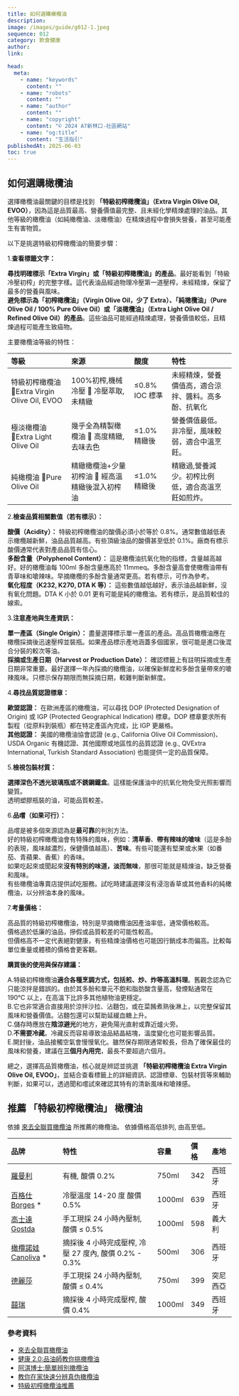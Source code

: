 ```yaml
---
title: 如何選購橄欖油
description:
image: /images/guide/g012-1.jpeg
sequence: 012
category: 飲食健康
author:
link:

head:
  meta:
    - name: "keywords"
      content: ""
    - name: "robots"
      content: ""
    - name: "author"
      content: ""
    - name: "copyright"
      content: "© 2024 A7新林口-社區網站"
    - name: "og:title"
      content: "生活指引"
publishedAt: 2025-06-03
toc: true
---
```


## 如何選購橄欖油

選擇橄欖油最關鍵的目標是找到 **「特級初榨橄欖油」（Extra Virgin Olive Oil, EVOO）**，因為這是品質最高、營養價值最完整、且未經化學精煉處理的油品。其他等級的橄欖油（如純橄欖油、淡橄欖油）在精煉過程中會損失營養，甚至可能產生有害物質。

以下是挑選特級初榨橄欖油的簡要步驟：

1.**查看標籤文字：**

**尋找明確標示「Extra Virgin」或「特級初榨橄欖油」的產品**。最好能看到「特級冷壓初榨」的完整字樣。這代表油品經過物理冷壓第一道壓榨，未經精煉，保留了最多的營養與風味。  
**避免標示為「初榨橄欖油」（Virgin Olive Oil，少了 Extra）、「純橄欖油」（Pure Olive Oil / 100% Pure Olive Oil）或「淡橄欖油」（Extra Light Olive Oil / Refined Olive Oil）的產品**。這些油品可能經過精煉處理，營養價值較低，且精煉過程可能產生致癌物。

主要橄欖油等級的特性：

| 等級                                        | 來源                                          | 酸度           | 特性                                                 |
| :------------------------------------------ | :-------------------------------------------- | :------------- | :--------------------------------------------------- |
| 特級初榨橄欖油 Extra Virgin Olive Oil, EVOO | 100%初榨,機械冷壓  冷壓萃取,未精緻            | ≤0.8% IOC 標準 | 未經精煉，營養價值高，適合涼拌、醬料。高多酚、抗氧化 |
| 極淡橄欖油 Extra Light Olive Oil            | 幾乎全為精製橄欖油  高度精緻,去味去色         | ≤1.0% 精緻後   | 營養價值最低。非冷壓，風味較弱，適合中溫烹飪。       |
| 純橄欖油 Pure Olive Oil                     | 精緻橄欖油+少量初榨油  經高溫精緻後混入初榨油 | ≤1.0% 精緻後   | 精緻過,營養減少。初榨比例低，適合高溫烹飪如煎炸。    |

2.**檢查品質相關數值（若有標示）：**

**酸價（Acidity）：** 特級初榨橄欖油的酸價必須小於等於 0.8%。通常數值越低表示橄欖越新鮮，油品品質越高。有些頂級油品的酸價甚至低於 0.1%。廠商有標示酸價通常代表對產品品質有信心。  
**多酚含量（Polyphenol Content）：** 這是橄欖油抗氧化物的指標，含量越高越好。好的橄欖油每 100ml 多酚含量應高於 11mmeq。多酚含量高會使橄欖油帶有青草味和嗆辣味。早摘橄欖的多酚含量通常更高。若有標示，可作為參考。  
**氧化程度（K232, K270, DTA K 等）：** 這些數值越低越好，表示油品越新鮮，沒有氧化問題。DTA K 小於 0.01 更有可能是純的橄欖油。若有標示，是品質較佳的線索。

3.**注意產地與生產資訊：**

**單一產區（Single Origin）：** 盡量選擇標示單一產區的產品。高品質橄欖油應在橄欖採摘後迅速壓榨並裝瓶。如果產品標示產地涵蓋多個國家，很可能是進口後混合分裝的較次等油。  
**採摘或生產日期（Harvest or Production Date）：** 確認標籤上有註明採摘或生產日期非常重要。最好選擇一年內採摘的橄欖油，以確保新鮮度和多酚含量帶來的嗆辣風味。只標示保存期限而無採摘日期，較難判斷新鮮度。

4.**尋找品質認證標章：**

**歐盟認證：** 在歐洲產區的橄欖油，可以尋找 DOP (Protected Designation of Origin) 或 IGP (Protected Geographical Indication) 標章。DOP 標章要求所有製程（從原料到裝瓶）都在特定產區內完成，比 IGP 更嚴格。  
**其他認證：** 美國的橄欖油協會認證 (e.g., California Olive Oil Commission)、USDA Organic 有機認證、其他國際或地區性的品質認證 (e.g., QVExtra International, Turkish Standard Association) 也能提供一定的品質保障。

5.**檢視包裝材質：**

**選擇深色不透光玻璃瓶或不銹鋼鐵盒**。這樣能保護油中的抗氧化物免受光照影響而變質。  
透明塑膠瓶裝的油，可能品質較差。

6.**品嚐（如果可行）：**

品嚐是被多個來源認為是**最可靠**的判別方法。  
好的特級初榨橄欖油會有特殊的風味，例如：**清草香**、**帶有辣味的嗆味**（這是多酚的表現，風味越濃烈，保健價值越高）、**苦味**。有些可能還有堅果或水果（如番茄、青蘋果、香蕉）的香味。  
如果吃起來或聞起來**沒有特別的味道，淡而無味**，那很可能就是精煉油，缺乏營養和風味。  
有些橄欖油專賣店提供試吃服務。試吃時建議選擇沒有浸泡香草或其他香料的純橄欖油，以分辨油本身的風味。

7.**考量價格：**

高品質的特級初榨橄欖油，特別是早摘橄欖油因產油率低，通常價格較高。  
價格過於低廉的油品，摻假或品質較差的可能性較高。  
但價格高不一定代表絕對健康，有些精煉油價格也可能因行銷成本而偏高。比較每單位重量或體積的價格會更客觀。

**購買後的使用與保存建議：**

A.特級初榨橄欖油**適合各種烹調方式，包括煎、炒、炸等高溫料理**。舊觀念認為它只能涼拌是錯誤的。由於其多酚和單元不飽和脂肪酸含量高，發煙點通常在 190°C 以上，在高溫下比許多其他植物油更穩定。  
B.它也非常適合直接用於涼拌沙拉、沾麵包，或在菜餚煮熟後淋上，以完整保留其風味和營養價值。沾麵包還可以幫助延緩血糖上升。  
C.儲存時應放在**陰涼避光**的地方，避免陽光直射或靠近爐火旁。  
D.**不需要冷藏**。冷藏反而容易導致油品結晶結塊，溫度變化也可能影響品質。  
E.開封後，油品接觸空氣會慢慢氧化。雖然保存期限通常較長，但為了確保最佳的風味和營養，建議在**三個月內用完**，最長不要超過六個月。

總之，選擇高品質橄欖油，核心就是辨認並挑選 **「特級初榨橄欖油 Extra Virgin Olive Oil, EVOO」**，並結合查看標籤上的詳細資訊、認證標章、包裝材質等來輔助判斷，如果可以，透過聞和嚐試來確認其特有的清新風味和嗆辣感。

## 推薦 「特級初榨橄欖油」 橄欖油

依據 [來去全聯買橄欖油](https://www.youtube.com/watch?v=Er_W160qUIo&t=73s) 所推薦的橄欖油。 依據價格高低排列, 由高至低。

| 品牌                                                                                                                                  | 特性                                                  | 容量   | 價格 | 產地     |
| :------------------------------------------------------------------------------------------------------------------------------------ | :---------------------------------------------------- | :----- | :--- | :------- |
| [羅曼利](https://pxbox.es.pxmart.com.tw/product/5891?srsltid=AfmBOoo2ApO-X2wGDS3-XseUcFZdSLONKbTlbJsiZA1W7nIHsi5SaLKF)                | 有機, 酸價 0.2%                                       | 750ml  | 342  | 西班牙   |
| [百格仕 Borges](https://pxbox.es.pxmart.com.tw/product/148646?srsltid=AfmBOopBKQB2LH_APxIIbN0JTsRlrgo0B3augXoiQvcPkkcnRhRD7sDJ) \*    | 冷壓溫度 14-20 度 酸價 0.5%                           | 1000ml | 639  | 西班牙   |
| [高士達 Gostda](https://pxbox.es.pxmart.com.tw/product/148651)                                                                        | 手工現採 24 小時內壓制, 酸價 ≤ 0.5%                   | 1000ml | 598  | 義大利   |
| [橄欖諾娃 Canoliva](https://pxbox.es.pxmart.com.tw/product/65991?srsltid=AfmBOoozDcc9g5jrLWd-lQpzppTgAjteqOYNUO01uKfi94KT3MVljvuL) \* | 摘採後 4 小時完成壓榨, 冷壓 27 度內, 酸價 0.2% - 0.3% | 500ml  | 306  | 西班牙   |
| [德麗莎](https://online.carrefour.com.tw/zh/%E5%BE%B7%E9%BA%97%E8%8E%8E/1461211000101.html)                                           | 手工現採 24 小時內壓制, 酸價 ≤ 0.4%                   | 750ml  | 399  | 突尼西亞 |
| [囍瑞](https://pxbox.es.pxmart.com.tw/product/11502?srsltid=AfmBOorMS9ORagJprNbSUWlMHaGI_QIzr6nOGsCDsrHLokaWawNKbVMz)                 | 摘採後 4 小時完成壓榨, 酸價 0.4%                      | 1000ml | 349  | 西班牙   |

### 參考資料

- [來去全聯買橄欖油](https://www.youtube.com/watch?v=Er_W160qUIo&t=73s)
- [健康 2.0:品油師教你挑橄欖油](https://youtu.be/w-DhGP2O1go?si=kgBG0mAqQyC4wrwp)
- [阿淇博士:簡單辨別橄欖油](https://www.youtube.com/watch?v=VQUA4opmJ5s&t=890s)
- [教你在家快速分辨真伪橄欖油](https://www.youtube.com/watch?v=WWJAhwndo-E)
- [特級初榨橄欖油推薦](https://www.youtube.com/watch?v=NPCwRNj8QGs)
